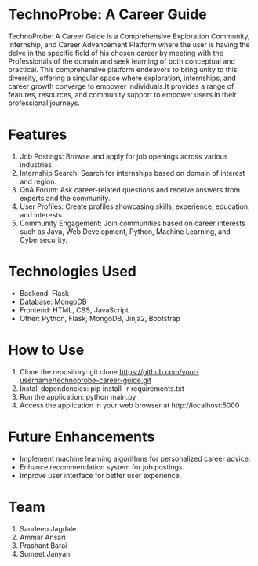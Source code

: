 # TechnoProbe: A Career Guide
TechnoProbe: A Career Guide is a Comprehensive Exploration Community, Internship, and Career Advancement Platform where the user is having the delve in the specific field of his chosen career by meeting with the Professionals of the domain and seek learning of both conceptual and practical. This comprehensive platform endeavors to bring unity to this diversity, offering a singular space where exploration, internships, and career growth converge to empower individuals.It provides a range of features, resources, and community support to empower users in their professional journeys.

# Features
1. Job Postings: Browse and apply for job openings across various industries.
2. Internship Search: Search for internships based on domain of interest and region.
3. QnA Forum: Ask career-related questions and receive answers from experts and the community.
4. User Profiles: Create profiles showcasing skills, experience, education, and interests.
5. Community Engagement: Join communities based on career interests such as Java, Web Development, Python, Machine Learning, and Cybersecurity.

# Technologies Used
- Backend: Flask
- Database: MongoDB
- Frontend: HTML, CSS, JavaScript
- Other: Python, Flask, MongoDB, Jinja2, Bootstrap

# How to Use
1) Clone the repository:
git clone 
https://github.com/your-username/technoprobe-career-guide.git
2) Install dependencies:
pip install -r  requirements.txt
3) Run the application:
python main.py
4) Access the application in your web browser at http://localhost:5000

# Future Enhancements
- Implement machine learning algorithms for personalized career advice.
- Enhance recommendation system for job postings.
- Improve user interface for better user experience.

# Team
1. Sandeep Jagdale
2. Ammar Ansari
3. Prashant Barai
4. Sumeet Janyani

